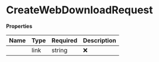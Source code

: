 # CreateWebDownloadRequest



**Properties**

| Name | Type | Required | Description |
| :-------- | :----------| :----------| :----------|
    | link | string | ❌ | An accessible link to any file on the internet. Cannot be a redirection. |


